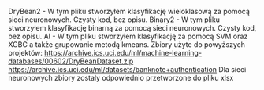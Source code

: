 DryBean2 - W tym pliku stworzyłem klasyfikację wieloklasową za pomocą sieci neuronowych. Czysty kod, bez opisu.
Binary2 - W tym pliku stworzyłem klasyfikację binarną za pomocą sieci neuronowych. Czysty kod, bez opisu.
AI - W tym pliku stworzyłem klasyfikację za pomocą SVM oraz XGBC a także grupowanie metodą kmeans.
Zbiory użyte do powyższych projektów:
https://archive.ics.uci.edu/ml/machine-learning-databases/00602/DryBeanDataset.zip
https://archive.ics.uci.edu/ml/datasets/banknote+authentication
Dla sieci neuronowych zbiory zostały odpowiednio przetworzone do pliku xlsx

